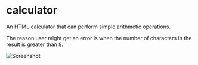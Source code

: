# calculator
An HTML calculator that can perform simple arithmetic operations.

The reason user might get an error is when the number of characters in the result is greater than 8.

![Screenshot](/calculator/Screenshot_2018-11-16.png?raw=true)
